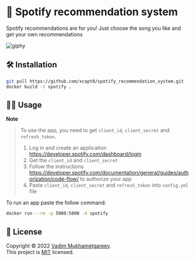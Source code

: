 # 💃 Spotify recommendation system

Spotify recommendations are for you! Just choose the song you like and get your own recommendations

![giphy](https://user-images.githubusercontent.com/70326958/151396229-0763c23b-4cc6-4cb5-9832-bed006efb2cf.gif)

## 🛠️ Installation

```sh
git pull https://github.com/xcapt0/spotify_recommendation_system.git
docker build -t spotify .
```

## 👨‍💻 Usage

**Note**
> To use the app, you need to get `client_id`, `client_secret` and `refresh_token`.
> 1. Log in and create an application https://developer.spotify.com/dashboard/login
> 2. Get the `client_id` and `client_secret`
> 3. Follow the instructions https://developer.spotify.com/documentation/general/guides/authorization/code-flow/ to authorize your app
> 4. Paste `client_id`, `client_secret` and `refresh_token` into `config.yml` file

To run an app paste the follow command:

```sh
docker run --rm -p 5000:5000 -d spotify
```

## 📝 License

Copyright © 2022 [Vadim Mukhametgareev](https://github.com/xcapt0).<br />
This project is [MIT](https://github.com/xcapt0/spotify_recommendation_system/blob/main/LICENSE) licensed.
